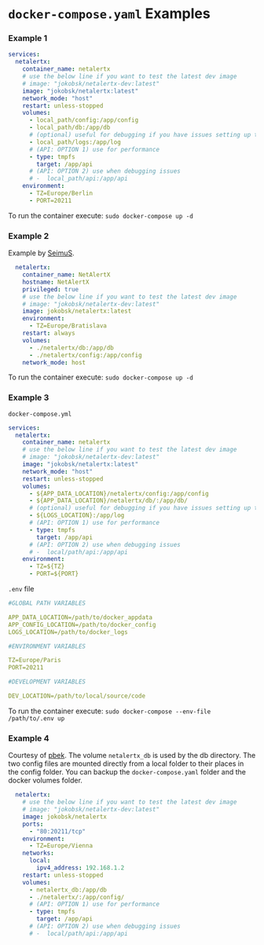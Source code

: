# `docker-compose.yaml` Examples

### Example 1

```yaml
services:
  netalertx:
    container_name: netalertx
    # use the below line if you want to test the latest dev image
    # image: "jokobsk/netalertx-dev:latest" 
    image: "jokobsk/netalertx:latest"      
    network_mode: "host"        
    restart: unless-stopped
    volumes:
      - local_path/config:/app/config
      - local_path/db:/app/db      
      # (optional) useful for debugging if you have issues setting up the container
      - local_path/logs:/app/log
      # (API: OPTION 1) use for performance
      - type: tmpfs
        target: /app/api
      # (API: OPTION 2) use when debugging issues 
      # -  local_path/api:/app/api
    environment:
      - TZ=Europe/Berlin      
      - PORT=20211
```

To run the container execute: `sudo docker-compose up -d`

### Example 2

Example by [SeimuS](https://github.com/SeimusS).

```yaml
  netalertx:
    container_name: NetAlertX
    hostname: NetAlertX
    privileged: true
    # use the below line if you want to test the latest dev image
    # image: "jokobsk/netalertx-dev:latest" 
    image: jokobsk/netalertx:latest
    environment:
      - TZ=Europe/Bratislava
    restart: always
    volumes:
      - ./netalertx/db:/app/db
      - ./netalertx/config:/app/config
    network_mode: host
```

To run the container execute: `sudo docker-compose up -d`

### Example 3

`docker-compose.yml` 

```yaml
services:
  netalertx:
    container_name: netalertx
    # use the below line if you want to test the latest dev image
    # image: "jokobsk/netalertx-dev:latest" 
    image: "jokobsk/netalertx:latest"      
    network_mode: "host"        
    restart: unless-stopped
    volumes:
      - ${APP_DATA_LOCATION}/netalertx/config:/app/config
      - ${APP_DATA_LOCATION}/netalertx/db/:/app/db/      
      # (optional) useful for debugging if you have issues setting up the container
      - ${LOGS_LOCATION}:/app/log
      # (API: OPTION 1) use for performance
      - type: tmpfs
        target: /app/api
      # (API: OPTION 2) use when debugging issues 
      # -  local/path/api:/app/api
    environment:
      - TZ=${TZ}      
      - PORT=${PORT}
```

`.env` file

```yaml
#GLOBAL PATH VARIABLES

APP_DATA_LOCATION=/path/to/docker_appdata
APP_CONFIG_LOCATION=/path/to/docker_config
LOGS_LOCATION=/path/to/docker_logs

#ENVIRONMENT VARIABLES

TZ=Europe/Paris
PORT=20211

#DEVELOPMENT VARIABLES

DEV_LOCATION=/path/to/local/source/code
```

To run the container execute: `sudo docker-compose --env-file /path/to/.env up`

### Example 4

Courtesy of [pbek](https://github.com/pbek). The volume `netalertx_db` is used by the db directory. The two config files are mounted directly from a local folder to their places in the config folder. You can backup the `docker-compose.yaml` folder and the docker volumes folder.

```yaml
  netalertx:
    # use the below line if you want to test the latest dev image
    # image: "jokobsk/netalertx-dev:latest" 
    image: jokobsk/netalertx
    ports:
      - "80:20211/tcp"
    environment:
      - TZ=Europe/Vienna
    networks:
      local:
        ipv4_address: 192.168.1.2
    restart: unless-stopped
    volumes:
      - netalertx_db:/app/db
      - ./netalertx/:/app/config/      
      # (API: OPTION 1) use for performance
      - type: tmpfs
        target: /app/api
      # (API: OPTION 2) use when debugging issues 
      # -  local/path/api:/app/api
```